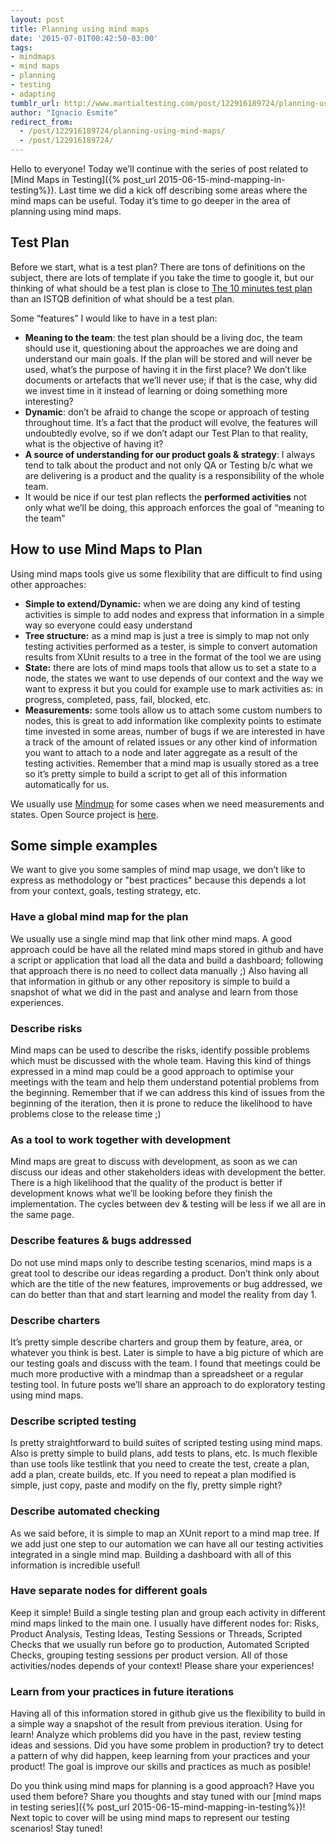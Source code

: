 ```yaml
---
layout: post
title: Planning using mind maps
date: '2015-07-01T00:42:50-03:00'
tags:
- mindmaps
- mind maps
- planning
- testing
- adapting
tumblr_url: http://www.martialtesting.com/post/122916189724/planning-using-mind-maps
author: "Ignacio Esmite"
redirect_from:
  - /post/122916189724/planning-using-mind-maps/
  - /post/122916189724/
---
```

Hello to everyone! Today we’ll continue with the series of post related to [Mind Maps in Testing]({% post_url 2015-06-15-mind-mapping-in-testing%}). Last time we did a kick off describing some areas where the mind maps can be useful. Today it’s time to go deeper in the area of planning using mind maps.

## Test Plan
Before we start, what is a test plan? There are tons of definitions on the subject, there are lots of template if you take the time to google it, but our thinking of what should be a test plan is close to [The 10 minutes test plan](http://googletesting.blogspot.com.ar/2011/09/10-minute-test-plan.html) than an ISTQB definition of what should be a test plan.

Some “features” I would like to have in a test plan:

- **Meaning to the team**: the test plan should be a living doc, the team should use it, questioning about the approaches we are doing and understand our main goals. If the plan will be stored and will never be used, what’s the purpose of having it in the first place? We don’t like documents or artefacts that we’ll never use; if that is the case, why did we invest time in it instead of learning or doing something more interesting?
- **Dynamic**: don’t be afraid to change the scope or approach of testing throughout time. It’s a fact that the product will evolve, the features will undoubtedly evolve, so if we don’t adapt our Test Plan to that reality, what is the objective of having it?
- **A source of understanding for our product goals & strategy**: I always tend to talk about the product and not only QA or Testing b/c what we are delivering is a product and the quality is a responsibility of the whole team.
- It would be nice if our test plan reflects the **performed activities** not only what we’ll be doing, this approach enforces the goal of “meaning to the team”

## How to use Mind Maps to Plan

Using mind maps tools give us some flexibility that are difficult to find using other approaches:

- **Simple to extend/Dynamic:** when we are doing any kind of testing activities is simple to add nodes and express that information in a simple way so everyone could easy understand
- **Tree structure:** as a mind map is just a tree is simply to map not only testing activities performed as a tester, is simple to convert automation results from XUnit results to a tree in the format of the tool we are using
- **State:** there are lots of mind maps tools that allow us to set a state to a node, the states we want to use depends of our context and the way we want to express it but you could for example use to mark activities as: in progress, completed, pass, fail, blocked, etc.
- **Measurements:** some tools allow us to attach some custom numbers to nodes, this is great to add information like complexity points to estimate time invested in some areas, number of bugs if we are interested in have a track of the amount of related issues or any other kind of information you want to attach to a node and later aggregate as a result of the testing activities. Remember that a mind map is usually stored as a tree so it’s pretty simple to build a script to get all of this information automatically for us.

We usually use [Mindmup](https://www.mindmup.com) for some cases when we need measurements and states. Open Source project is [here](https://github.com/mindmup/mindmup).

## Some simple examples

We want to give you some samples of mind map usage, we don’t like to express as methodology or "best practices" because this depends a lot from your context, goals, testing strategy, etc.

### Have a global mind map for the plan

We usually use a single mind map that link other mind maps. A good approach could be have all the related mind maps stored in github and have a script or application that load all the data and build a dashboard; following that approach there is no need to collect data manually ;) Also having all that information in github or any other repository is simple to build a snapshot of what we did in the past and analyse and learn from those experiences.

### Describe risks

Mind maps can be used to describe the risks, identify possible problems which must be discussed with the whole team. Having this kind of things expressed in a mind map could be a good approach to optimise your meetings with the team and help them understand potential problems from the beginning. Remember that if we can address this kind of issues from the beginning of the iteration, then it is prone to reduce the likelihood to have problems close to the release time ;)

### As a tool to work together with development

Mind maps are great to discuss with development, as soon as we can discuss our ideas and other stakeholders ideas with development the better. There is a high likelihood that the quality of the product is better if development knows what we’ll be looking before they finish the implementation. The cycles between dev & testing will be less if we all are in the same page.

### Describe features & bugs addressed

Do not use mind maps only to describe testing scenarios, mind maps is a great tool to describe our ideas regarding a product. Don’t think only about which are the title of the new features, improvements or bug addressed, we can do better than that and start learning and model the reality from day 1.

### Describe charters

It’s pretty simple describe charters and group them by feature, area, or whatever you think is best. Later is simple to have a big picture of which are our testing goals and discuss with the team. I found that meetings could be much more productive with a mindmap than a spreadsheet or a regular testing tool. In future posts we’ll share an approach to do exploratory testing using mind maps.

### Describe scripted testing

Is pretty straightforward to build suites of scripted testing using mind maps. Also is pretty simple to build plans, add tests to plans, etc. Is much flexible than use tools like testlink that you need to create the test, create a plan, add a plan, create builds, etc. If you need to repeat a plan modified is simple, just copy, paste and modify on the fly, pretty simple right?

### Describe automated checking

As we said before, it is simple to map an XUnit report to a mind map tree. If we add just one step to our automation we can have all our testing activities integrated in a single mind map. Building a dashboard with all of this information is incredible useful!

### Have separate nodes for different goals

Keep it simple! Build a single testing plan and group each activity in different mind maps linked to the main one. I usually have different nodes for: Risks, Product Analysis, Testing Ideas, Testing Sessions or Threads, Scripted Checks that we usually run before go to production, Automated Scripted Checks, grouping testing sessions per product version. All of those activities/nodes depends of your context! Please share your experiences!

### Learn from your practices in future iterations

Having all of this information stored in github give us the flexibility to build in a simple way a snapshot of the result from previous iteration. Using for learn! Analyze which problems did you have in the past, review testing ideas and sessions. Did you have some problem in production? try to detect a pattern of why did happen, keep learning from your practices and your product! The goal is improve our skills and practices as much as posible!

Do you think using mind maps for planning is a good approach? Have you used them before? Share you thoughts and stay tuned with our [mind maps in testing series]({% post_url 2015-06-15-mind-mapping-in-testing%})! Next topic to cover will be using mind maps to represent our testing scenarios!  Stay tuned!
